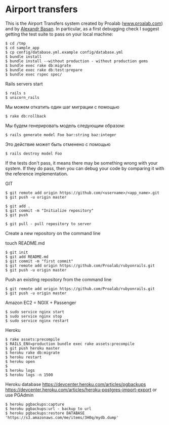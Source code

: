 # Airport transfers

This is the Airport Transfers system created by Proalab (www.proalab.com) and by [Alexandr Basan]().
In particular, as a first debugging check I suggest getting the test suite to pass on your local machine:

    $ cd /tmp
    $ cd sample_app
    $ cp config/database.yml.example config/database.yml
    $ bundle install
    $ bundle install --without production - without production gems
    $ bundle exec rake db:migrate
    $ bundle exec rake db:test:prepare
    $ bundle exec rspec spec/

Rails servers start

    $ rails s
    $ unicorn_rails

Мы можем откатить один шаг миграции с помощью

  	$ rake db:rollback

Мы будем генерировать модель следующим образом:

  	$ rails generate model Foo bar:string baz:integer
  
Это действие может быть отменено с помощью

  	$ rails destroy model Foo

If the tests don't pass, it means there may be something wrong with your system. If they do pass, then you can debug your code by comparing it with the reference implementation.

GIT

	$ git remote add origin https://github.com/<username>/<app_name>.git
	$ git push -u origin master

	$ git add .
	$ git commit -m "Initialize repository"
	$ git push

	$ git pull - pull repository to server

Create a new repository on the command line

touch README.md

	$ git init
	$ git add README.md
	$ git commit -m "first commit"
	$ git remote add origin https://github.com/Proalab/rubyonrails.git
	$ git push -u origin master
	
Push an existing repository from the command line

	$ git remote add origin https://github.com/Proalab/rubyonrails.git
	$ git push -u origin master


Amazon EC2 = NGIX + Passenger

    $ sudo service nginx start
    $ sudo service nginx stop
    $ sudo service nginx restart

Heroku

    $ rake assets:precompile
    $ RAILS_ENV=production bundle exec rake assets:precompile
    $ git push heroku master
    $ heroku rake db:migrate
    $ heroku restart
    $ heroku open
    $
    $ heroku logs
    $ heroku logs -n 1500

Heroku database
https://devcenter.heroku.com/articles/pgbackups
https://devcenter.heroku.com/articles/heroku-postgres-import-export
or use PGAdmin

    $ heroku pgbackups:capture
    $ heroku pgbackups:url - backup to url
    $ heroku pgbackups:restore DATABASE 'https://s3.amazonaws.com/me/items/3H0q/mydb.dump'
